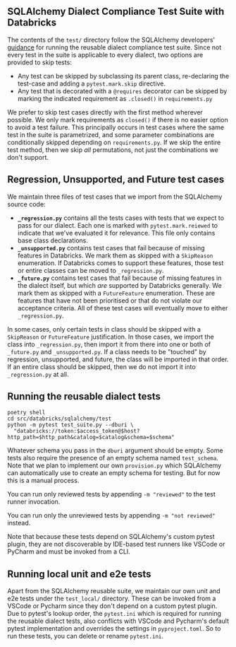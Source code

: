 ## SQLAlchemy Dialect Compliance Test Suite with Databricks

The contents of the `test/` directory follow the SQLAlchemy developers' [guidance] for running the reusable dialect compliance test suite. Since not every test in the suite is applicable to every dialect, two options are provided to skip tests:

- Any test can be skipped by subclassing its parent class, re-declaring the test-case and adding a `pytest.mark.skip` directive.
- Any test that is decorated with a `@requires` decorator can be skipped by marking the indicated requirement as `.closed()` in `requirements.py`

We prefer to skip test cases directly with the first method wherever possible. We only mark requirements as `closed()` if there is no easier option to avoid a test failure. This principally occurs in test cases where the same test in the suite is parametrized, and some parameter combinations are conditionally skipped depending on `requirements.py`. If we skip the entire test method, then we skip _all_ permutations, not just the combinations we don't support. 

## Regression, Unsupported, and Future test cases

We maintain three files of test cases that we import from the SQLAlchemy source code:

* **`_regression.py`** contains all the tests cases with tests that we expect to pass for our dialect. Each one is marked with `pytest.mark.reiewed` to indicate that we've evaluated it for relevance. This file only contains base class declarations.
* **`_unsupported.py`** contains test cases that fail because of missing features in Databricks. We mark them as skipped with a `SkipReason` enumeration. If Databricks comes to support these features, those test or entire classes can be moved to `_regression.py`.
* **`_future.py`** contains test cases that fail because of missing features in the dialect itself, but which _are_ supported by Databricks generally. We mark them as skipped with a `FutureFeature` enumeration. These are features that have not been prioritised or that do not violate our acceptance criteria. All of these test cases will eventually move to either `_regression.py`.

In some cases, only certain tests in class should be skipped with a `SkipReason` or `FutureFeature` justification. In those cases, we import the class into `_regression.py`, then import it from there into one or both of `_future.py` and `_unsupported.py`. If a class needs to be "touched" by regression, unsupported, and future, the class will be imported in that order. If an entire class should be skipped, then we do not import it into `_regression.py` at all.

## Running the reusable dialect tests

```
poetry shell
cd src/databricks/sqlalchemy/test
python -m pytest test_suite.py --dburi \
  "databricks://token:$access_token@$host?http_path=$http_path&catalog=$catalog&schema=$schema" 
```

Whatever schema you pass in the `dburi` argument should be empty. Some tests also require the presence of an empty schema named `test_schema`. Note that we plan to implement our own `provision.py` which SQLAlchemy can automatically use to create an empty schema for testing. But for now this is a manual process.

You can run only reviewed tests by appending `-m "reviewed"` to the test runner invocation.

You can run only the unreviewed tests by appending `-m "not reviewed"` instead.

Note that because these tests depend on SQLAlchemy's custom pytest plugin, they are not discoverable by IDE-based test runners like VSCode or PyCharm and must be invoked from a CLI.

## Running local unit and e2e tests

Apart from the SQLAlchemy reusable suite, we maintain our own unit and e2e tests under the `test_local/` directory. These can be invoked from a VSCode or Pycharm since they don't depend on a custom pytest plugin. Due to pytest's lookup order, the `pytest.ini` which is required for running the reusable dialect tests, also conflicts with VSCode and Pycharm's default pytest implementation and overrides the settings in `pyproject.toml`. So to run these tests, you can delete or rename `pytest.ini`.


[guidance]: "https://github.com/sqlalchemy/sqlalchemy/blob/rel_2_0_22/README.dialects.rst"